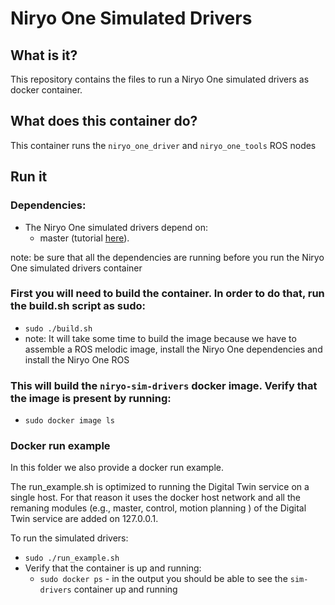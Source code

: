 # Niryo One Simulated Drivers

## What is it?

This repository contains the files to run a Niryo One simulated drivers as docker container. 

## What does this container do?

This container runs the `niryo_one_driver` and `niryo_one_tools` ROS nodes

## Run it  

### Dependencies:
- The Niryo One simulated drivers depend on:
    - master (tutorial [here](../../ros-master/)).
 
note: be sure that all the dependencies are running before you run the Niryo One simulated drivers container

### First you will need to build the container. In order to do that, run the build.sh script as sudo:
- `sudo ./build.sh`
- note: It will take some time to build the image because we have to assemble a ROS melodic image, install the Niryo One dependencies and install the Niryo One ROS  

### This will build the `niryo-sim-drivers` docker image. Verify that the image is present by running:
- `sudo docker image ls`

### Docker run example
In this folder we also provide a docker run example. 

The run_example.sh is optimized to running the Digital Twin service on a single host. For that reason it uses the docker host network and all the remaning modules (e.g., master, control, motion planning ) of the Digital Twin service are added on 127.0.0.1.

To run the simulated drivers:
- `sudo ./run_example.sh`
- Verify that the container is up and running:
    - `sudo docker ps` - in the output you should be able to see the `sim-drivers` container up and running



